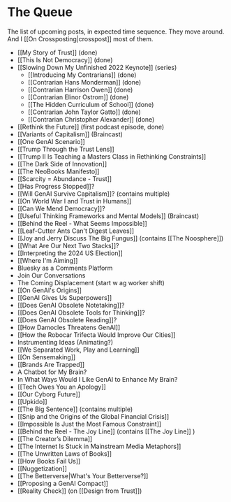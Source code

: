 # The Queue

The list of upcoming posts, in expected time sequence. They move around. And I [[On Crossposting|crosspost]] most of them. 

- [[My Story of Trust]] (done) 
- [[This Is Not Democracy]] (done) 
- [[Slowing Down My Unfinished 2022 Keynote]] (series) 
	- [[Introducing My Contrarians]] (done) 
	- [[Contrarian Hans Monderman]] (done) 
	- [[Contrarian Harrison Owen]] (done) 
	- [[Contrarian Elinor Ostrom]] (done) 
	- [[The Hidden Curriculum of School]] (done) 
	- [[Contrarian John Taylor Gatto]] (done) 
	- [[Contrarian Christopher Alexander]] (done) 
- [[Rethink the Future]] (first podcast episode, done) 
- [[Variants of Capitalism]] (Braincast) 
- [[One GenAI Scenario]] 
- [[Trump Through the Trust Lens]] 
- [[Trump II Is Teaching a Masters Class in Rethinking Constraints]] 
- [[The Dark Side of Innovation]] 
- [[The NeoBooks Manifesto]] 
- [[Scarcity = Abundance - Trust]] 
- [[Has Progress Stopped]]? 
- [[Will GenAI Survive Capitalism]]? (contains multiple) 
- [[On World War I and Trust in Humans]] 
- [[Can We Mend Democracy]]? 
- [[Useful Thinking Frameworks and Mental Models]] (Braincast) 
- [[Behind the Reel - What Seems Impossible]] 
- [[Leaf-Cutter Ants Can't Digest Leaves]] 
- [[Joy and Jerry Discuss The Big Fungus]] (contains [[The Noosphere]]) 
- [[What Are Our Next Two Stacks]]? 
- [[Interpreting the 2024 US Election]] 
- [[Where I'm Aiming]] 
- Bluesky as a Comments Platform 
- Join Our Conversations 
- The Coming Displacement (start w ag worker shift)
- [[On GenAI's Origins]] 
- [[GenAI Gives Us Superpowers]] 
- [[Does GenAI Obsolete Notetaking]]? 
- [[Does GenAI Obsolete Tools for Thinking]]? 
- [[Does GenAI Obsolete Reading]]? 
- [[How Damocles Threatens GenAI]] 
- [[How the Robocar Trifecta Would Improve Our Cities]] 
- Instrumenting Ideas (Animating?) 
- [[We Separated Work, Play and Learning]] 
- [[On Sensemaking]] 
- [[Brands Are Trapped]] 
- A Chatbot for My Brain? 
- In What Ways Would I Like GenAI to Enhance My Brain? 
- [[Tech Owes You an Apology]] 
- [[Our Cyborg Future]] 
- [[Upkido]] 
- [[The Big Sentence]] (contains multiple) 
- [[Snip and the Origins of the Global Financial Crisis]] 
- [[Impossible Is Just the Most Famous Constraint]] 
- [[Behind the Reel - The Joy Line]] (contains [[The Joy Line]] ) 
- [[The Creator’s Dilemma]] 
- [[The Internet Is Stuck in Mainstream Media Metaphors]] 
- [[The Unwritten Laws of Books]] 
- [[How Books Fail Us]] 
- [[Nuggetization]] 
- [[The Betterverse|What's Your Betterverse?]] 
- [[Proposing a GenAI Compact]] 
- [[Reality Check]] (on [[Design from Trust]]) 